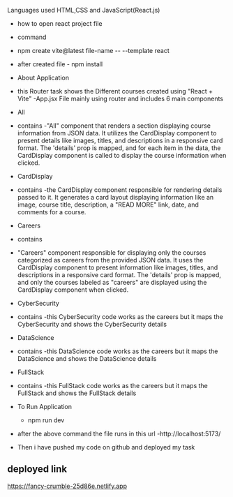 Languages used
HTML,CSS and JavaScript(React.js)
- how to open react project file
- command 
- npm create vite@latest file-name -- --template react
- after created file - npm install
- About Application
- this Router task shows the Different courses created using "React + Vite"
-App.jsx File mainly using router and includes 6 main components
- All
 - contains
  -"All" component that renders a section displaying course information from JSON data. It utilizes the CardDisplay component to present details like images, titles, and descriptions in a responsive card format. The 'details' prop is mapped, and for each item in the data, the CardDisplay component is called to display the course information when clicked.

- CardDisplay
 - contains
  -the CardDisplay component responsible for rendering details passed to it. It generates a card layout displaying information like an image, course title, description, a "READ MORE" link, date, and comments for a course.

- Careers
 - contains
  - "Careers" component responsible for displaying only the courses categorized as careers from the provided JSON data. It uses the CardDisplay component to present information like images, titles, and descriptions in a responsive card format. The 'details' prop is mapped, and only the courses labeled as "careers" are displayed using the CardDisplay component when clicked.

- CyberSecurity
 - contains
  -this CyberSecurity code works as the careers but it maps the CyberSecurity and shows the CyberSecurity details
- DataScience
 - contains
  -this DataScience code works as the careers but it maps the DataScience and shows the DataScience details

- FullStack
 - contains
  -this FullStack code works as the careers but it maps the FullStack and shows the FullStack details
 
  
- To Run Application
   - npm run dev
- after the above command 
the file runs in this url -http://localhost:5173/

- Then i have pushed my code on github and 
deployed my task 

deployed link
-

https://fancy-crumble-25d86e.netlify.app

 
